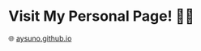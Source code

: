 # Visit My Personal Page! :woman_technologist:
:globe_with_meridians: <a href="https://aysuno.github.io/">aysuno.github.io</a>
